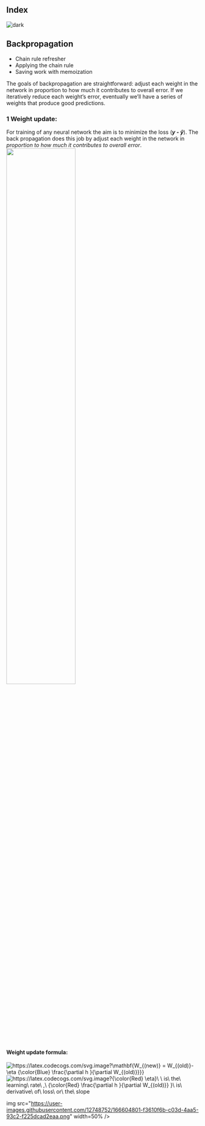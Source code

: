 ## Index
![dark](https://user-images.githubusercontent.com/12748752/141935752-90492d2e-7904-4f9f-a5a1-c4e59ddc3a33.png)


## Backpropagation
* Chain rule refresher
* Applying the chain rule
* Saving work with memoization

The goals of backpropagation are straightforward: adjust each weight in the network in proportion to how much it contributes to overall error. If we iteratively reduce each weight’s error, eventually we’ll have a series of weights that produce good predictions.

### 1 Weight update:
For training of any neural network the aim is to minimize the loss (**_y - ŷ_**). The back propagation does this job by adjust each weight in the network in _proportion to how much it contributes to overall error_.
<img src="https://user-images.githubusercontent.com/12748752/166584966-66a93072-31ab-4490-a934-e8a1b43eea55.png" width=60% />
#### Weight update formula:
<img src="https://latex.codecogs.com/svg.image?\mathbf{W_{(new)}&space;=&space;W_{(old)}-\eta&space;{\color{Blue}&space;\frac{\partial&space;h&space;}{\partial&space;W_{(old)}}}}" title="https://latex.codecogs.com/svg.image?\mathbf{W_{(new)} = W_{(old)}-\eta {\color{Blue} \frac{\partial h }{\partial W_{(old)}}}}" />

<img src="https://latex.codecogs.com/svg.image?{\color{Red}&space;\eta}\&space;\&space;is\&space;the\&space;learning\&space;rate\&space;,\&space;{\color{Red}&space;\frac{\partial&space;h&space;}{\partial&space;W_{(old)}}&space;}\&space;is\&space;derivative\&space;of\&space;loss\&space;or\&space;the\&space;slope" title="https://latex.codecogs.com/svg.image?{\color{Red} \eta}\ \ is\ the\ learning\ rate\ ,\ {\color{Red} \frac{\partial h }{\partial W_{(old)}} }\ is\ derivative\ of\ loss\ or\ the\ slope" />

img src="https://user-images.githubusercontent.com/12748752/166604801-f3610f6b-c03d-4aa5-93c2-f225dcad2eaa.png" width=50% />
